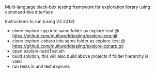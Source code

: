 Multi-language black-box testing framework for exploration library using command-line interface

Instructions to run (using VS 2013):

- clone explore-cpp into same folder as explore-test @ https://github.com/multiworldtesting/explore-cpp.git
- clone explore-csharp into same folder as explore-test @ https://github.com/multiworldtesting/explore-csharp.git
- open explore-test\Test.sln 
- build solution, this will also build above projects if folder hierarchy is valid
- run tests in unit test explorer.
